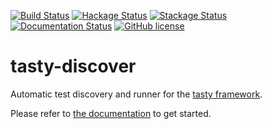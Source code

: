 [![Build Status](https://travis-ci.org/lwm/tasty-discover.svg?branch=master)](https://travis-ci.org/lwm/tasty-discover)
[![Hackage Status](https://img.shields.io/badge/Hackage-1.0.0-brightgreen.svg)](http://hackage.haskell.org/package/tasty-discover)
[![Stackage Status](https://img.shields.io/badge/Stackage-1.0.0-brightgreen.svg)](https://www.stackage.org/package/tasty-discover/)
[![Documentation Status](https://readthedocs.org/projects/tasty-discover/badge/?version=latest)](http://tasty-discover.readthedocs.io/en/latest/?badge=latest)
[![GitHub license](https://img.shields.io/badge/license-GPL-brightgreen.svg)](https://raw.githubusercontent.com/lwm/tasty-discover/master/LICENSE)

# tasty-discover

Automatic test discovery and runner for the [tasty framework].

Please refer to [the documentation] to get started.

[tasty framework]: https://github.com/feuerbach/tasty
[the documentation]: http://tasty-discover.readthedocs.io/en/latest/
